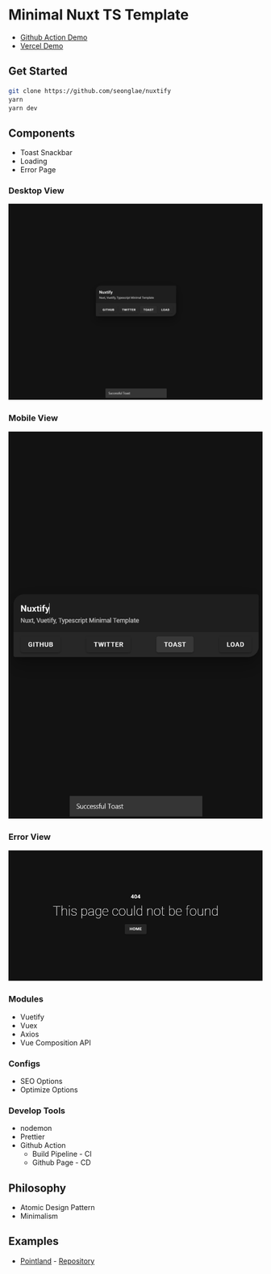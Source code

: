 # Minimal Nuxt TS Template

- [Github Action Demo](https://seonglae.github.io/nuxtify)
- [Vercel Demo](https://nuxtify.vercel.app)

## Get Started

```bash
git clone https://github.com/seonglae/nuxtify
yarn
yarn dev
```

## Components

- Toast Snackbar
- Loading
- Error Page

### Desktop View

![Desktop View](image/desktop.png)

### Mobile View

![Mobile View](image/mobile.png)

### Error View

![Error Page](image/error.png)

### Modules

- Vuetify
- Vuex
- Axios
- Vue Composition API

### Configs

- SEO Options
- Optimize Options

### Develop Tools

- nodemon
- Prettier
- Github Action
  - Build Pipeline - CI
  - Github Page - CD

## Philosophy

- Atomic Design Pattern
- Minimalism

## Examples

- [Pointland](point.seongland.com) -
  [Repository](github.com/seongland/pointland)
